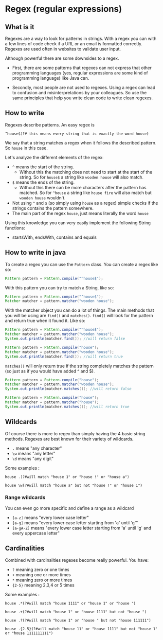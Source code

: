 # Regex (regular expressions)

## What is it
Regexes are a way to look for patterns in strings. 
With a regex you can with a few lines of code check if a URL or an email is formatted correctly.
Regexes are used often in websites to validate user input.

Although powerful there are some downsides to a regex. 

- First, there are some patterns that regexes can not express 
that other programming languages (yes, regular expressions are some kind of programming language) like Java can.
  
- Secondly, most people are not used to regexes. Using a regex can lead to confusion and misinterpretations by your colleagues.
So use the same principles that help you write clean code to write clean regexes.

## How to write
Regexes describe patterns. An easy regex is 
```regexp
^house$(?# this means every string that is exactly the word house)
```
We say that a string matches a regex when it follows the described pattern. So `house` in this case.

Let's analyze the different elements of the regex:
- `^` means the start of the string. 
  - Without this the matching does not need to start at the start of the string. 
  So for `house$` a string like `wooden house` will also match.
- `$` means the ends of the string.
  - Without this there can be more characters after the pattern has matched.
    So for `^house` a string like `house fire` will also match but `wooden house` wouldn't.
- Not using `^` and `$` (so simply using `house` as a regex) simple checks if the strings contains the pattern somewhere.
- The main part of the regex `house`, just means literally the word `house`


Using this knowledge you can very easily implement the following String functions:
- startsWith, endsWith, contains and equals

## How to write in java
To create a regex you can use the `Pattern` class.
You can create a regex like so:
```java
Pattern pattern = Pattern.compile("^house$");
```
With this pattern you can try to match a String, like so:
```java
Pattern pattern = Pattern.compile("^house$");
Matcher matcher = pattern.matcher("wooden house");
```
With the matcher object you can do a lot of things. The main methods that you will be using are `find()` and `matches()`.
`find()` will look for the pattern and return true when it found it. Like so:
```java
Pattern pattern = Pattern.compile("^house$");
Matcher matcher = pattern.matcher("wooden house");
System.out.println(matcher.find()); //will return false
```
```java
Pattern pattern = Pattern.compile("house");
Matcher matcher = pattern.matcher("wooden house");
System.out.println(matcher.find()); //will return true
```
`matches()` will only return true if the string completely matches the pattern (so just as if you would have added ^ and $). 
```java
Pattern pattern = Pattern.compile("house");
Matcher matcher = pattern.matcher("wooden house");
System.out.println(matcher.matches()); //will return false
```
```java
Pattern pattern = Pattern.compile("house");
Matcher matcher = pattern.matcher("house");
System.out.println(matcher.matches()); //will return true
```

## Wildcards
Of course there is more to regex than simply having the 4 basic string methods.
Regexes are best known for their variety of wildcards.
- `.` means "any character"
- `\w` means "any letter"
- `\d` means "any digit"

Some examples :
```regexp
house .(?#will match "house 1" or "house !" or "house a")
```
```regexp
house \w(?#will match "house a" but not "house !" or "house 1")
```

### Range wildcards
You can even go more specific and define a range as a wildcard
- `[a-z]` means "every lower case letter"
- `[a-g]` means "every lower case letter starting from 'a' until 'g'"
- `[a-gA-Z]` means "every lower case letter starting from 'a' until 'g' and every uppercase letter"

## Cardinalities
Combined with cardinalities regexes become really powerful.
You have:
- `?` meaning zero or one times
- `+` meaning one or more times
- `*` meaning zero or more times
- `{2-5}` meaning 2,3,4 or 5 times

Some examples :
```regexp
house .*(?#will match "house 1111" or "house 1" or "house ")
```
```regexp
house .+(?#will match "house 1" or "house 1111" but not "house ")
```
```regexp
house .?(?#will match "house 1" or "house " but not "house 111111")
```
```regexp
house .{2-5}(?#will match "house 11" or "house 1111" but not "house 1" or "house 1111111111")
```
